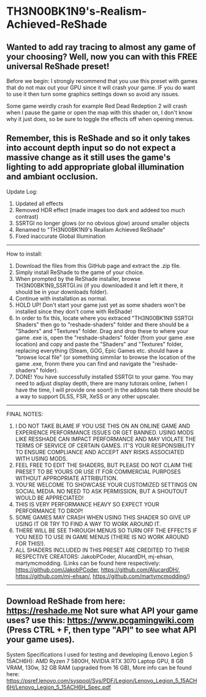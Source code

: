# TH3N00BK1N9's-Realism-Achieved-ReShade
Wanted to add ray tracing to almost any game of your choosing? Well, now you can with this FREE universal ReShade preset!
---------------------------------------------------------------
Before we begin:
I strongly recommend that you use this preset with games that do not max out your GPU since it will crash your game. IF you do want to use it then turn some graphics settings down so avoid any issues.

Some game weirdly crash for example Red Dead Redeption 2 will crash when I pause the game or open the map with this shader on, I don't know why it just does, so be sure to toggle the effects off when opening menus. 

Remember, this is ReShade and so it only takes into account depth input so do not expect a massive change as it still uses the game's lighting to add appropriate global illumination and ambiant occlusion. 
---------------------------------------------------------------
Update Log:
1. Updated all effects
2. Removed HDR effect (made images too dark and addeed too much contrast)
3. SSRTGI no longer glows (or no obvious glow) around smaller objects
4. Renamed to "TH3N00BK1N9's Realism Achieved ReShade"
5. Fixed inaccurate Global Illumination
---------------------------------------------------------------
How to install:
1. Download the files from this GitHub page and extract the .zip file.
2. Simply install ReShade to the game of your choice.
3. When prompted by the ReShade installer, browse TH3N00BK1N9_SSRTGI.ini (if you downloaded it and left it there, it should be in your downloads folder).
4. Continue with installation as normal.
5. HOLD UP! Don't start your game just yet as some shaders won't be installed since they don't come with ReShade!
6. In order to fix this, locate where you extraced "TH3N00BK1N9 SSRTGI Shaders" then go to "reshade-shaders" folder and there should be a "Shaders" and "Textures" folder. Drag and drop these to where your game .exe is, open the "reshade-shaders" folder (from your game .exe location) and copy and paste the "Shaders" and "Textures" folder, replacing everything (Steam, GOG, Epic Games etc. should have a "browse local file" (or something simmilar to browse the location of the game .exe, fronm there you can find and navigate the "reshade-shaders" folder).
7. DONE! You have successfully installed SSRTGI to your game.
You may need to adjust display depth, there are many tutorais online, (when I have the time, I will provide one soon!) in the addons tab there should be a way to support DLSS, FSR, XeSS or any other upscaler. 
----------------------------------------------------------------
FINAL NOTES:
1. I DO NOT TAKE BLAME IF YOU USE THIS ON AN ONLINE GAME AND EXPERIENCE PERFORMANCE ISSUES OR GET BANNED. USING MODS LIKE RESSHADE CAN IMPACT PERFORMANCE AND MAY VIOLATE THE TERMS OF SERVICE OF CERTAIN GAMES. IT'S YOUR RESPONSIBILITY TO ENSURE COMPLIANCE AND ACCEPT ANY RISKS ASSOCIATED WITH USING MODS.
2. FEEL FREE TO EDIT THE SHADERS, BUT PLEASE DO NOT CLAIM THE PRESET TO BE YOURS OR USE IT FOR COMMERCIAL PURPOSES WITHOUT APPROPRIATE ATTRIBUTION.
3. YOU'RE WELCOME TO SHOWCASE YOUR CUSTOMIZED SETTINGS ON SOCIAL MEDIA. NO NEED TO ASK PERMISSION, BUT A SHOUTOUT WOULD BE APPRECIATED!
4. THIS IS VERY PERFORMANCE HEAVY SO EXPECT YOUR PERFORMANCE TO DROP!
5. SOME GAMES MAY CRASH WHEN USING THIS SHADER SO GIVE UP USING IT OR TRY TO FIND A WAY TO WORK AROUND IT.
6. THERE WILL BE SEE THROUGH MENUS SO TURN OFF THE EFFECTS IF YOU NEED TO USE IN GAME MENUS (THERE IS NO WORK AROUND FOR THIS!).
7. ALL SHADERS INCLUDED IN THIS PRESET ARE CREDITED TO THEIR RESPECTIVE CREATORS: JakobPCoder, AlucardDH, mj-ehsan, martymcmodding.
(Links can be found here respectively: https://github.com/JakobPCoder, https://github.com/AlucardDH/, https://github.com/mj-ehsan/, https://github.com/martymcmodding/)
----------------------------------------------------------------
Download ReShade from here: https://reshade.me
Not sure what API your game uses? use this: https://www.pcgamingwiki.com (Press CTRL + F, then type "API" to see what API your game uses).
----------------------------------------------------------------
System Specifications I used for testing and developing (Lenovo Legion 5 15ACH6H):
AMD Ryzen 7 5800H, 
NVIDIA RTX 3070 Laptop GPU, 8 GB VRAM, 130w, 
32 GB RAM (upgraded from 16 GB), 
More info can be found here: https://psref.lenovo.com/syspool/Sys/PDF/Legion/Lenovo_Legion_5_15ACH6H/Lenovo_Legion_5_15ACH6H_Spec.pdf

